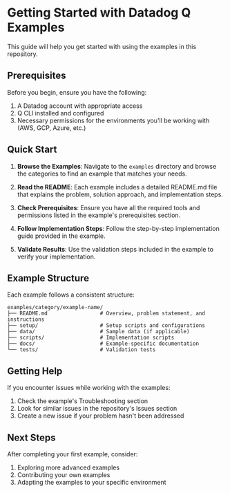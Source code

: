 # Getting Started with Datadog Q Examples

This guide will help you get started with using the examples in this repository.

## Prerequisites

Before you begin, ensure you have the following:

1. A Datadog account with appropriate access
2. Q CLI installed and configured
3. Necessary permissions for the environments you'll be working with (AWS, GCP, Azure, etc.)

## Quick Start

1. **Browse the Examples**: Navigate to the `examples` directory and browse the categories to find an example that matches your needs.

2. **Read the README**: Each example includes a detailed README.md file that explains the problem, solution approach, and implementation steps.

3. **Check Prerequisites**: Ensure you have all the required tools and permissions listed in the example's prerequisites section.

4. **Follow Implementation Steps**: Follow the step-by-step implementation guide provided in the example.

5. **Validate Results**: Use the validation steps included in the example to verify your implementation.

## Example Structure

Each example follows a consistent structure:

```
examples/category/example-name/
├── README.md                 # Overview, problem statement, and instructions
├── setup/                    # Setup scripts and configurations
├── data/                     # Sample data (if applicable)
├── scripts/                  # Implementation scripts
├── docs/                     # Example-specific documentation
└── tests/                    # Validation tests
```

## Getting Help

If you encounter issues while working with the examples:

1. Check the example's Troubleshooting section
2. Look for similar issues in the repository's Issues section
3. Create a new issue if your problem hasn't been addressed

## Next Steps

After completing your first example, consider:

1. Exploring more advanced examples
2. Contributing your own examples
3. Adapting the examples to your specific environment